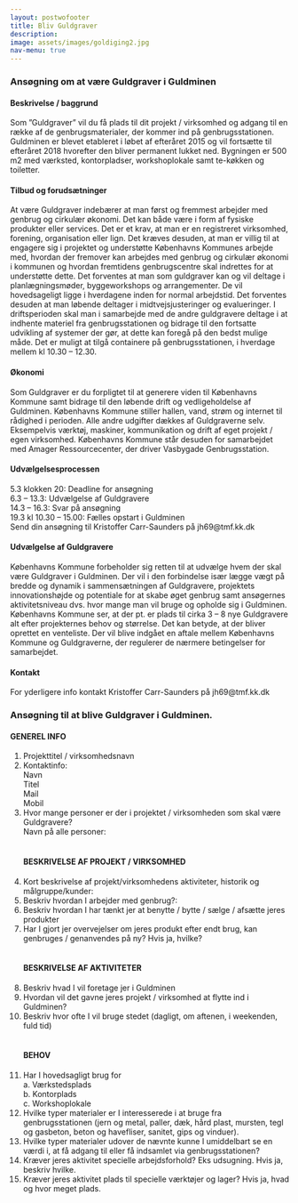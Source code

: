 ```yaml
---
layout: postwofooter
title: Bliv Guldgraver
description: 
image: assets/images/goldiging2.jpg
nav-menu: true
---
```


<h3>Ansøgning om at være Guldgraver i Guldminen</h3>

<h4>Beskrivelse / baggrund</h4>
Som ”Guldgraver” vil du få plads til dit projekt / virksomhed og adgang til en række af de genbrugsmaterialer, der kommer ind på genbrugsstationen.
Guldminen er blevet etableret i løbet af efteråret 2015 og vil fortsætte til efteråret 2018 hvorefter den bliver permanent lukket ned.
Bygningen er 500 m2 med værksted, kontorpladser, workshoplokale samt te-køkken og toiletter. 

<h4>Tilbud og forudsætninger</h4>
At være Guldgraver indebærer at man først og fremmest arbejder med genbrug og cirkulær økonomi. Det kan både være i form af fysiske produkter eller services. Det er et krav, at man er en registreret virksomhed, forening, organisation eller lign. Det kræves desuden, at man er villig til at engagere sig i projektet og understøtte Københavns Kommunes arbejde med, hvordan der fremover kan arbejdes med genbrug og cirkulær økonomi i kommunen og hvordan fremtidens genbrugscentre skal indrettes for at understøtte dette.
Det forventes at man som guldgraver kan og vil deltage i planlægningsmøder, byggeworkshops og arrangementer. De vil hovedsageligt ligge i hverdagene inden for normal arbejdstid.
Det forventes desuden at man løbende deltager i midtvejsjusteringer og evalueringer.
I driftsperioden skal man i samarbejde med de andre guldgravere deltage i at indhente materiel fra genbrugsstationen og bidrage til den fortsatte udvikling af systemer der gør, at dette kan foregå på den bedst mulige måde. Det er muligt at tilgå containere på genbrugsstationen, i hverdage mellem kl 10.30 – 12.30.

<h4>Økonomi</h4>
Som Guldgraver er du forpligtet til at generere viden til Københavns Kommune samt bidrage til den løbende drift og vedligeholdelse af Guldminen.
Københavns Kommune stiller hallen, vand, strøm og internet til rådighed i perioden.
Alle andre udgifter dækkes af Guldgraverne selv. Eksempelvis værktøj, maskiner, kommunikation og drift af eget projekt / egen virksomhed. 
Københavns Kommune står desuden for samarbejdet med Amager Ressourcecenter, der driver Vasbygade Genbrugsstation.

<h4>Udvælgelsesprocessen</h4>
5.3 klokken 20: Deadline for ansøgning <br />
6.3 – 13.3: Udvælgelse af Guldgravere<br />
14.3 – 16.3: Svar på ansøgning<br />
19.3 kl 10.30 – 15.00: Fælles opstart i Guldminen<br />
Send din ansøgning til Kristoffer Carr-Saunders på jh69@tmf.kk.dk 


<h4>Udvælgelse af Guldgravere</h4>
Københavns Kommune forbeholder sig retten til at udvælge hvem der skal være Guldgraver i Guldminen. Der vil i den forbindelse især lægge vægt på bredde og dynamik i sammensætningen af Guldgravere, projektets innovationshøjde og potentiale for at skabe øget genbrug samt ansøgernes aktivitetsniveau dvs. hvor mange man vil bruge og opholde sig i Guldminen. 
Københavns Kommune ser, at der pt. er plads til cirka 3 – 8 nye Guldgravere alt efter projekternes behov og størrelse. Det kan betyde, at der bliver oprettet en venteliste.
Der vil blive indgået en aftale mellem Københavns Kommune og Guldgraverne, der regulerer de nærmere betingelser for samarbejdet.

<h4>Kontakt</h4>
For yderligere info kontakt Kristoffer Carr-Saunders på jh69@tmf.kk.dk 

<h3>Ansøgning til at blive Guldgraver i Guldminen. </h3>

<div class="8u$ 12u$(small)">
<h4>  GENEREL INFO</h4>
		<ol>
			<li>Projekttitel / virksomhedsnavn</li>
			<li>Kontaktinfo:<br />
			Navn<br />
			Titel<br />
			Mail<br />
			Mobil
			</li>
			<li>Hvor mange personer er der i projektet / virksomheden som skal være Guldgravere? <br />
Navn på alle personer:<br />
<br /></li>

<h4>BESKRIVELSE AF PROJEKT / VIRKSOMHED</h4>
			<li>Kort beskrivelse af projekt/virksomhedens aktiviteter, historik og målgruppe/kunder:</li>
			<li>Beskriv hvordan I arbejder med genbrug?:</li>
			<li>Beskriv hvordan I har tænkt jer at benytte / bytte / sælge / afsætte jeres produkter</li>
			<li>Har I gjort jer overvejelser om jeres produkt efter endt brug, kan genbruges / genanvendes på ny? Hvis ja, hvilke? <br />
			<br /></li>
<h4>BESKRIVELSE AF AKTIVITETER</h4>
			<li>Beskriv hvad I vil foretage jer i Guldminen</li>
			<li>Hvordan vil det gavne jeres projekt / virksomhed at flytte ind i Guldminen?</li>
			<li>Beskriv hvor ofte I vil bruge stedet (dagligt, om aftenen, i weekenden, fuld tid)<br />
			<br /></li>
<h4>BEHOV</h4>
			<li>Har I hovedsagligt brug for<br />
a.	Værkstedsplads<br />
b.	Kontorplads<br />
c.	Workshoplokale
			</li>
			<li>Hvilke typer materialer er I interesserede i at bruge fra genbrugsstationen (jern og metal, paller, dæk, hård plast, mursten, tegl og gasbeton, beton og havefliser, sanitet, gips og vinduer).</li>
			<li>Hvilke typer materialer udover de nævnte kunne I umiddelbart se en værdi i, at få adgang til eller få indsamlet via genbrugsstationen?</li>
			<li>Kræver jeres aktivitet specielle arbejdsforhold? Eks udsugning. Hvis ja, beskriv hvilke.</li>
			<li>Kræver jeres aktivitet plads til specielle værktøjer og lager? Hvis ja, hvad og hvor meget plads.</li>
		</ol>

</div>
